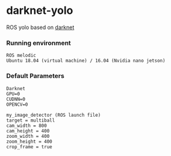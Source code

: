 # darknet-yolo
ROS yolo based on [darknet](https://github.com/pjreddie/darknet)

### Running environment
```
ROS melodic
Ubuntu 18.04 (virtual machine) / 16.04 (Nvidia nano jetson)
```

### Default Parameters
```
Darknet
GPU=0
CUDNN=0
OPENCV=0

my_image_detector (ROS launch file)
target = multiball
cam_width = 800
cam_height = 400
zoom_width = 400
zoom_height = 400
crop_frame = true
```
